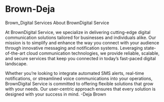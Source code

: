 # Brown-Deja
Brown_Digital Services 
About BrownDigital Service

At BrownDigital Service, we specialize in delivering cutting-edge digital communication solutions tailored for businesses and individuals alike. Our mission is to simplify and enhance the way you connect with your audience through innovative messaging and notification systems. Leveraging state-of-the-art cloud communication technologies, we provide reliable, scalable, and secure services that keep you connected in today’s fast-paced digital landscape.

Whether you’re looking to integrate automated SMS alerts, real-time notifications, or streamlined voice communications into your operations, BrownDigital Service is committed to offering flexible solutions that grow with your needs. Our user-centric approach ensures that every solution is designed with your success in mind.
-Deja Brown
